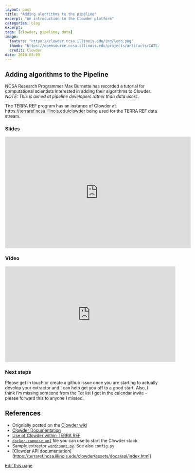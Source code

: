```yaml
---
layout: post
title: "Adding algorithms to the pipeline"
excerpt: "An introduction to the Clowder platform"
categories: blog
excerpt:
tags: [clowder, pipeline, data]
image: 
  feature: "https://clowder.ncsa.illinois.edu/img/logo.png"
  thumb: "https://opensource.ncsa.illinois.edu/projects/artifacts/CATS/logo.png"
  credit: Clowder
date: 2016-08-09
---
```



## Adding algorithms to the Pipeline

NCSA Research Programmer Max Burnette has recorded a tutorial for computational scientists interested in adding their algorithms to Clowder. _NOTE: This is aimed at pipeline developers rather than data users_. 

The TERRA REF program has an instance of Clowder at https://terraref.ncsa.illinois.edu/clowder being used for the TERRA REF data stream.  
<!--Max: please summarize content here; one paragraph is sufficient--> 

### Slides

<iframe src='https://onedrive.live.com/embed?cid=62A7CDC1353EF6B0&resid=62A7CDC1353EF6B0%211988&authkey=ALJbJ7PqsDaYAxU&em=2&wdAr=1.7777777777777777' width='610px' height='367px' frameborder='0'>This is an embedded <a target='_blank' href='https://office.com'>Microsoft Office</a> presentation, powered by <a target='_blank' href='https://office.com/webapps'>Office Online</a>.</iframe>

### Video

<iframe width="560" height="315" src="https://www.youtube.com/embed/lP3vqh6HLG4?rel=0" frameborder="0" allowfullscreen></iframe>

### Next steps

Please get in touch or create a github issue once you are starting to actually develop your extractor and I can help get you off to a good start. Also, I think I’m missing someone from the To: list I got in the calendar invite – please forward this to anyone I missed.


## References

* Orignially posted on the [Clowder wiki](https://opensource.ncsa.illinois.edu/confluence/display/CATS/Documents)
* [Clowder Documentation](https://clowder.ncsa.illinois.edu/docs/)
* [Use of Clowder within TERRA REF](https://terraref.gitbooks.io/terraref-documentation/content/clowder.html)
* [`docker-compose.xml`](https://opensource.ncsa.illinois.edu/bitbucket/projects/CATS/repos/clowder/browse/docker-compose.yml?at=refs%2Fheads%2Fdevelop&raw) file you can use to start the Clowder stack  
* Sample extractor [`wordcount.py`](https://opensource.ncsa.illinois.edu/bitbucket/projects/CATS/repos/pyclowder/browse/sample-extractors/wordcount). See also `config.py`
* [Clowder API documentation](https://terraref.ncsa.illinois.edu/clowder/assets/docs/api/index.html]

<div class="actions">
  <a href="{{site.github.repository_url}}/edit/master/{{ page.path }}">Edit this page</a>
</div>

